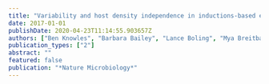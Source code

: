 ```yaml
---
title: "Variability and host density independence in inductions-based estimates of environmental lysogeny"
date: 2017-01-01
publishDate: 2020-04-23T11:14:55.903657Z
authors: ["Ben Knowles", "Barbara Bailey", "Lance Boling", "Mya Breitbart", "Ana Cobián-Güemes", "Jdelcampo", "Rob Edwards", "Ben Felts", "Juris Grasis", "Andreas F. Haas", " others"]
publication_types: ["2"]
abstract: ""
featured: false
publication: "*Nature Microbiology*"
---
```

